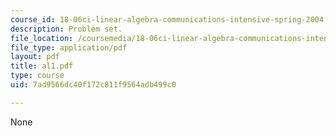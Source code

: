 ```yaml
---
course_id: 18-06ci-linear-algebra-communications-intensive-spring-2004
description: Problem set.
file_location: /coursemedia/18-06ci-linear-algebra-communications-intensive-spring-2004/7ad9566dc40f172c811f9564adb499c0_al1.pdf
file_type: application/pdf
layout: pdf
title: al1.pdf
type: course
uid: 7ad9566dc40f172c811f9564adb499c0

---
```

None